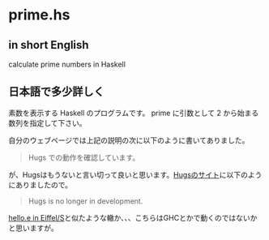 # prime.hs

## in short English
calculate prime numbers in Haskell

## 日本語で多少詳しく
素数を表示する Haskell のプログラムです。 prime に引数として 2 から始まる数列を指定して下さい。

自分のウェブページでは上記の説明の次に以下のように書いてありました。

> Hugs での動作を確認しています。

が、Hugsはもうないと言い切って良いと思います。[Hugsのサイト](https://www.haskell.org/hugs/)に以下のようにありましたので。

> Hugs is no longer in development.

[hello.e in Eiffel/S](https://github.com/koizumistr/hello_Eiffel_S)と似たような轍か、、、こちらはGHCとかで動くのではないかと思いますが。
